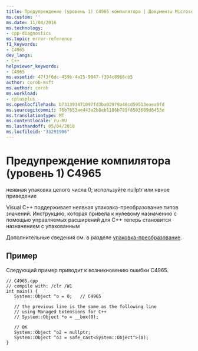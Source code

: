 ```yaml
---
title: Предупреждение (уровень 1) C4965 компилятора | Документы Microsoft
ms.custom: ''
ms.date: 11/04/2016
ms.technology:
- cpp-diagnostics
ms.topic: error-reference
f1_keywords:
- C4965
dev_langs:
- C++
helpviewer_keywords:
- C4965
ms.assetid: 47f3f6dc-459b-4a25-9947-f394c8966cb5
author: corob-msft
ms.author: corob
ms.workload:
- cplusplus
ms.openlocfilehash: b731393471097fd3ba02979a48cd59513eaea9fd
ms.sourcegitcommit: 76b7653ae443a2b8eb1186b789f8503609d6453e
ms.translationtype: MT
ms.contentlocale: ru-RU
ms.lasthandoff: 05/04/2018
ms.locfileid: "33291906"
---
```

# <a name="compiler-warning-level-1-c4965"></a>Предупреждение компилятора (уровень 1) C4965
неявная упаковка целого числа 0; используйте nullptr или явное приведение  
  
 Visual C++ поддерживает неявная упаковка-преобразование типов значений. Инструкцию, которая привела к нулевому назначению с помощью управляемых расширений для C++ теперь становится назначением с упакованным  
  
 Дополнительные сведения см. в разделе [упаковка-преобразование](../../windows/boxing-cpp-component-extensions.md).  
  
## <a name="example"></a>Пример  
 Следующий пример приводит к возникновению ошибки C4965.  
  
```  
// C4965.cpp  
// compile with: /clr /W1  
int main() {  
   System::Object ^o = 0;   // C4965  
  
   // the previous line is the same as the following line  
   // using Managed Extensions for C++  
   // System::Object *o = __box(0);  
  
   // OK  
   System::Object ^o2 = nullptr;  
   System::Object ^o3 = safe_cast<System::Object^>(0);  
}  
```